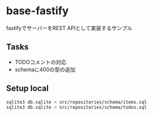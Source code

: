 # base-fastify

fastifyでサーバーをREST APIとして実装するサンプル

## Tasks

- TODOコメントの対応
- schemaに400の型の追加

## Setup local

```sh
sqlite3 db.sqlite < src/repositories/schema/items.sql
sqlite3 db.sqlite < src/repositories/schema/todos.sql
```

